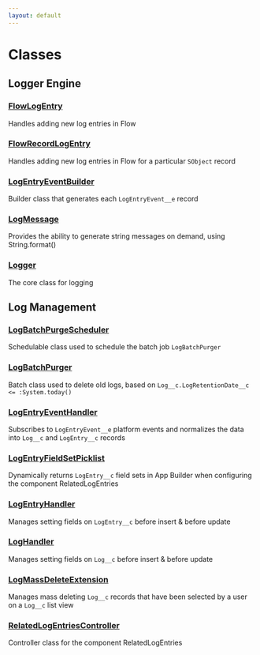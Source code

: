 ```yaml
---
layout: default
---
```

# Classes
## Logger Engine

### [FlowLogEntry](Logger-Engine/FlowLogEntry)


Handles adding new log entries in Flow



### [FlowRecordLogEntry](Logger-Engine/FlowRecordLogEntry)


Handles adding new log entries in Flow for a particular `SObject` record



### [LogEntryEventBuilder](Logger-Engine/LogEntryEventBuilder)


Builder class that generates each `LogEntryEvent__e` record



### [LogMessage](Logger-Engine/LogMessage)


Provides the ability to generate string messages on demand, using String.format()



### [Logger](Logger-Engine/Logger)


The core class for logging


## Log Management

### [LogBatchPurgeScheduler](Log-Management/LogBatchPurgeScheduler)


Schedulable class used to schedule the batch job `LogBatchPurger`



### [LogBatchPurger](Log-Management/LogBatchPurger)


Batch class used to delete old logs, based on `Log__c.LogRetentionDate__c <= :System.today()`



### [LogEntryEventHandler](Log-Management/LogEntryEventHandler)


Subscribes to `LogEntryEvent__e` platform events and normalizes the data into `Log__c` and `LogEntry__c` records



### [LogEntryFieldSetPicklist](Log-Management/LogEntryFieldSetPicklist)


Dynamically returns `LogEntry__c` field sets in App Builder when configuring the component RelatedLogEntries



### [LogEntryHandler](Log-Management/LogEntryHandler)


Manages setting fields on `LogEntry__c` before insert & before update



### [LogHandler](Log-Management/LogHandler)


Manages setting fields on `Log__c` before insert & before update



### [LogMassDeleteExtension](Log-Management/LogMassDeleteExtension)


Manages mass deleting `Log__c` records that have been selected by a user on a `Log__c` list view



### [RelatedLogEntriesController](Log-Management/RelatedLogEntriesController)


Controller class for the component RelatedLogEntries


